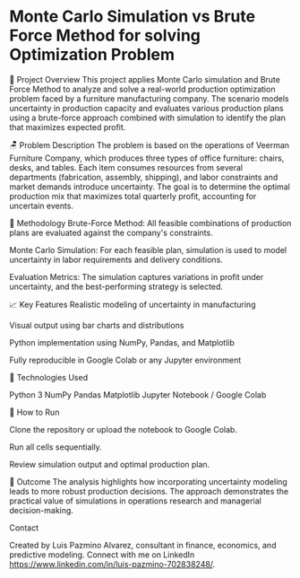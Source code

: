# Monte Carlo Simulation vs Brute Force Method for solving Optimization Problem
📌 Project Overview
This project applies Monte Carlo simulation and Brute Force Method to analyze and solve a real-world production optimization problem faced by a furniture manufacturing company. The scenario models uncertainty in production capacity and evaluates various production plans using a brute-force approach combined with simulation to identify the plan that maximizes expected profit.

🪑 Problem Description
The problem is based on the operations of Veerman Furniture Company, which produces three types of office furniture: chairs, desks, and tables. Each item consumes resources from several departments (fabrication, assembly, shipping), and labor constraints and market demands introduce uncertainty. The goal is to determine the optimal production mix that maximizes total quarterly profit, accounting for uncertain events.

🧠 Methodology
Brute-Force Method: All feasible combinations of production plans are evaluated against the company's constraints.

Monte Carlo Simulation: For each feasible plan, simulation is used to model uncertainty in labor requirements and delivery conditions.

Evaluation Metrics: The simulation captures variations in profit under uncertainty, and the best-performing strategy is selected.

📈 Key Features
Realistic modeling of uncertainty in manufacturing

Visual output using bar charts and distributions

Python implementation using NumPy, Pandas, and Matplotlib

Fully reproducible in Google Colab or any Jupyter environment

🔧 Technologies Used

Python 3
NumPy
Pandas
Matplotlib
Jupyter Notebook / Google Colab

🚀 How to Run

Clone the repository or upload the notebook to Google Colab.

Run all cells sequentially.

Review simulation output and optimal production plan.

📌 Outcome
The analysis highlights how incorporating uncertainty modeling leads to more robust production decisions. The approach demonstrates the practical value of simulations in operations research and managerial decision-making.

 Contact

Created by Luis Pazmino Alvarez, consultant in finance, economics, and predictive modeling.
Connect with me on LinkedIn https://www.linkedin.com/in/luis-pazmino-702838248/.
